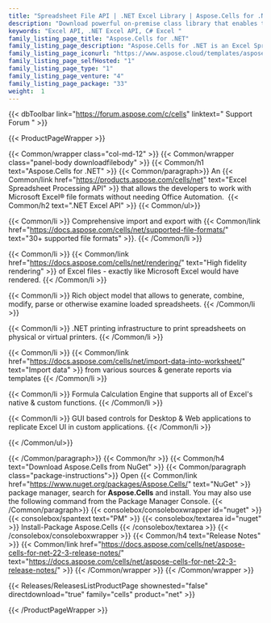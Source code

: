 ```yaml
---
title: "Spreadsheet File API | .NET Excel Library | Aspose.Cells for .NET"
description: "Download powerful on-premise class library that enables the developers to perform Excel Processing tasks such as, Excel file generation, modification, conversion, rendering and printing without relying on Microsoft Excel or automation. "
keywords: "Excel API, .NET Excel API, C# Excel "
family_listing_page_title: "Aspose.Cells for .NET"
family_listing_page_description: "Aspose.Cells for .NET is an Excel Spreadsheet Programming API allowing software developers to manipulate and convert spreadsheet files from within their own applications. A combination of APIs and GUI controls - Aspose.Cells for .NET speeds up the spreadsheet processing and conversion tasks."
family_listing_page_iconurl: "https://www.aspose.cloud/templates/aspose/App_Themes/V3/images/cells/272x272/aspose_cells-for-net.png"
family_listing_page_selfHosted: "1"
family_listing_page_type: "1"
family_listing_page_venture: "4"
family_listing_page_package: "33"
weight:  1
---
```


{{< dbToolbar link="https://forum.aspose.com/c/cells" linktext=" Support Forum " >}}


{{< ProductPageWrapper >}}

<!-- ProductPageContent-->
{{< Common/wrapper class="col-md-12" >}}
{{< Common/wrapper class="panel-body downloadfilebody" >}}
{{< Common/h1 text="Aspose.Cells for .NET" >}}
{{< Common/paragraph>}}
An {{< Common/link href="https://products.aspose.com/cells/net" text="Excel Spreadsheet Processing API"  >}} that allows the developers to work with Microsoft Excel® file formats without needing Office Automation.&nbsp;
{{< Common/h2 text=".NET Excel API"  >}}
 {{< Common/ul>}}
 
   {{< Common/li >}} Comprehensive import and export with {{< Common/link href="https://docs.aspose.com/cells/net/supported-file-formats/" text="30+ supported file formats"  >}}. {{< /Common/li >}}

   {{< Common/li >}} {{< Common/link href="https://docs.aspose.com/cells/net/rendering/" text="High fidelity rendering"  >}} of Excel files - exactly like Microsoft Excel would have rendered. {{< /Common/li >}}

   {{< Common/li >}} Rich object model that allows to generate, combine, modify, parse or otherwise examine loaded spreadsheets. {{< /Common/li >}}

   {{< Common/li >}} .NET printing infrastructure to print spreadsheets on physical or virtual printers. {{< /Common/li >}}

   {{< Common/li >}} {{< Common/link href="https://docs.aspose.com/cells/net/import-data-into-worksheet/" text="Import data"  >}} from various sources &amp; generate reports via templates {{< /Common/li >}}

   {{< Common/li >}} Formula Calculation Engine that supports all of Excel's native &amp; custom functions. {{< /Common/li >}}

   {{< Common/li >}} GUI based controls for Desktop &amp; Web applications to replicate Excel UI in custom applications. {{< /Common/li >}}

 {{< /Common/ul>}}

{{< /Common/paragraph>}}
{{< Common/hr >}}
{{< Common/h4 text="Download Aspose.Cells from NuGet"  >}}
{{< Common/paragraph class="package-instructions">}}
Open {{< Common/link href="https://www.nuget.org/packages/Aspose.Cells/" text="NuGet"  >}} package manager, search for <b>Aspose.Cells</b> and install. You may also use the following command from the Package Manager Console.
 {{< /Common/paragraph>}}
{{< consolebox/consoleboxwrapper id="nuget" >}}
       {{< consolebox/spantext text="PM" >}}
       {{< consolebox/textarea id="nuget" >}} Install-Package Aspose.Cells {{< /consolebox/textarea >}}
{{< /consolebox/consoleboxwrapper >}}
{{< Common/h4 text="Release Notes"  >}}
{{< Common/link href="https://docs.aspose.com/cells/net/aspose-cells-for-net-22-3-release-notes/" text="https://docs.aspose.com/cells/net/aspose-cells-for-net-22-3-release-notes/"  >}}
{{< /Common/wrapper >}}
{{< /Common/wrapper >}}

<!-- /ProductPageContent-->



<!-- ReleasesListProductPage-->
   {{< Releases/ReleasesListProductPage shownested="false"  directdownload="true" family="cells" product="net" >}}
<!-- /ReleasesListProductPage-->

{{< /ProductPageWrapper >}}

